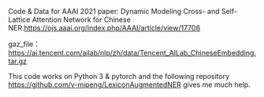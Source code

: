 Code & Data for   AAAI 2021 paper:
Dynamic Modeling Cross- and Self-Lattice Attention Network for Chinese NER.https://ojs.aaai.org/index.php/AAAI/article/view/17706

gaz_file：https://ai.tencent.com/ailab/nlp/zh/data/Tencent_AILab_ChineseEmbedding.tar.gz


This code works on Python 3 & pytorch and the following repository https://github.com/v-mipeng/LexiconAugmentedNER gives me much help.
